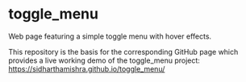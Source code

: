 # toggle_menu
Web page featuring a simple toggle menu with hover effects.

This repository is the basis for the corresponding GitHub page which provides a live working demo of the toggle_menu project: https://sidharthamishra.github.io/toggle_menu/ 
